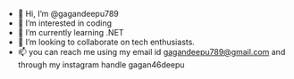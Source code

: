 - 👋 Hi, I’m @gagandeepu789
- 👀 I’m interested in  coding
- 🌱 I’m currently learning .NET
- 💞️ I’m looking to collaborate on tech enthusiasts.
- 📫 you can reach me using my email id gagandeepu789@gmail.com and through my instagram handle gagan46deepu

<!---
gagandeepu789/gagandeepu789 is a ✨ special ✨ repository because its `README.md` (this file) appears on your GitHub profile.
You can click the Preview link to take a look at your changes.
--->
